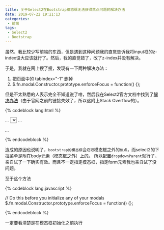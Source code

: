 ```yaml
---
title: 关于Select2在Bootstrap模态框无法获得焦点问题的解决办法
date: 2019-07-22 19:21:13
categories:
 - 前端
tags:
 - Select2
 - Bootstrap
---
```


虽然，我比较少写前端的东西，但是遇到这种问题我的直觉告诉我将input框的z-index设大应该就行了。然后，我的直觉错了，改了z-index并没有解决。



于是，我就在网上搜了搜，发现有一下两种解决办法：

1. 把页面中的 tabindex="-1" 删掉
2. $.fn.modal.Constructor.prototype.enforceFocus = function() {};

但是不太熟悉的人表示完全不知道说了啥，然后我在Select2官方文档中找到了[解决办法](https://stackoverflow.com/questions/18487056/select2-doesnt-work-when-embedded-in-a-bootstrap-modal/19574076#19574076)（由于官网之前的链接失效了，所以这附上Stack Overflow的）。

{% codeblock lang:html %}

<div id="myModal" class="modal fade" tabindex="-1" role="dialog" aria-hidden="true">
    ...
    <select id="mySelect2">
        ...
    </select>
    ...
</div>

...

<script>
    $('#mySelect2').select2({
        dropdownParent: $('#myModal')
    });
</script>

{% endcodeblock %}



造成的原因也说明了，`bootstrap的模态框`会`窃取`模态框之外的`焦点`，而select2的下拉菜单是附在body元素（模态框之外）上的。 所以配置`dropdownParent`就行了，亲自试了一下确实有效。而且不一定指定模态框，指定form元素我也亲自试了没问题。



至于这个方法

{% codeblock lang:javascript %}

// Do this before you initialize any of your modals
$.fn.modal.Constructor.prototype.enforceFocus = function() {};

{% endcodeblock %}

一定要看清楚是在模态框初始化之前执行



